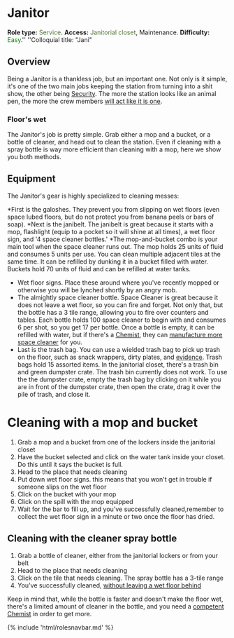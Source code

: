 # Janitor
**Role type:** <font color= "#4e7331">Service</font>. **Access:** <font color="#4e7331">Janitorial closet</font>, Maintenance. **Difficulty:** <font color="Green">Easy</font>.'' ''Colloquial title: "Jani"


## Overview


Being a Janitor is a thankless job, but an important one. Not only is it simple, it's one of the two main jobs keeping the station from turning into a shit show, the other being [Security](Security.md). The more the station looks like an animal pen, the more the crew members [will act like it is one](Battle-royale.md).




### Floor's wet


The Janitor's job is pretty simple. Grab either a mop and a bucket, or a bottle of cleaner, and head out to clean the station. Even if cleaning with a spray bottle is way more efficient than cleaning with a mop, here we show you both methods.



## Equipment

The Janitor's gear is highly specialized to cleaning messes:

*First is the galoshes. They prevent you from slipping on wet floors (even space lubed floors, but do not protect you from banana peels or bars of soap).
*Next is the janibelt. The janibelt is great because it starts with a mop, flashlight (equip to a pocket so it will shine at all times), a wet floor sign, and '4 space cleaner bottles.'
*The mop-and-bucket combo is your main tool when the space cleaner runs out. The mop holds 25 units of fluid and consumes 5 units per use. You can clean multiple adjacent tiles at the same time. It can be refilled by dunking it in a bucket filled with water. Buckets hold 70 units of fluid and can be refilled at water tanks.

* Wet floor signs. Place these around where you've recently mopped or otherwise you will be lynched shortly by an angry mob.
* The almightly space cleaner bottle. Space Cleaner is great because it does not leave a wet floor, so you can fire and forget. Not only that, but the bottle has a 3 tile range, allowing you to fire over counters and tables. Each bottle holds 100 space cleaner to begin with and consumes 6 per shot, so you get 17 per bottle. Once a bottle is empty, it can be refilled with water, but if there's a [Chemist](Chemist.md), they can [manufacture more space cleaner](Chemistry.md) for you.
* Last is the trash bag. You can use a wielded trash bag to pick up trash on the floor, such as snack wrappers, dirty plates, and [evidence](Traitor.md). Trash bags hold 15 assorted items. In the janitorial closet, there's a trash bin and green dumpster crate. The trash bin currently does not work. To use the the dumpster crate, empty the trash bag by clicking on it while you are in front of the dumpster crate, then open the crate, drag it over the pile of trash, and close it.



# Cleaning with a mop and bucket

1. Grab a mop and a bucket from one of the lockers inside the janitorial closet
2. Have the bucket selected and click on the water tank inside your closet. Do this until it says the bucket is full.
3. Head to the place that needs cleaning
4. Put down wet floor signs. this means that you won't get in trouble if someone slips on the wet floor
5. Click on the bucket with your mop
6. Click on the spill with the mop equipped
7. Wait for the bar to fill up, and you've successfully cleaned,remember to collect the wet floor sign in a minute or two once the floor has dried.



## Cleaning with the cleaner spray bottle

1. Grab a bottle of cleaner, either from the janitorial lockers or from your belt
2. Head to the place that needs cleaning
3. Click on the tile that needs cleaning. The spray bottle has a 3-tile range
4. You've successfully cleaned, <u>without leaving a wet floor behind</u>

Keep in mind that, while the bottle is faster and doesn't make the floor wet, there's a limited amount of cleaner in the bottle, and you need a [competent](So-close-to-impossible-that-it-might-as-well-not-even-exist.md) [Chemist](Chemist.md) in order to get more.

{% include 'html/rolesnavbar.md' %}